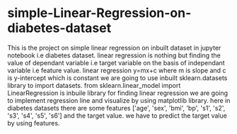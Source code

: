 # simple-Linear-Regression-on-diabetes-dataset
This is the project on simple linear regression on inbuilt dataset in jupyter notebook i.e diabetes dataset. linear regression is nothing but finding the value of dependant variable i.e target variable on the basis of independant variable i.e feature value.
linear regression y=mx+c where m is slope and c is y-intercept which is constant
we are going to use inbuilt sklearn.datasets library to import datasets.
from sklearn.linear_model import LinearRegression is inbuile library for finding linear regression
we are going to implement regression line and visualize by using matplotlib library.
here in diabetes datasets there are some features ['age', 'sex', 'bmi', 'bp', 's1', 's2', 's3', 's4', 's5', 's6']  and the target value.
we have to predict the target value by using features.

